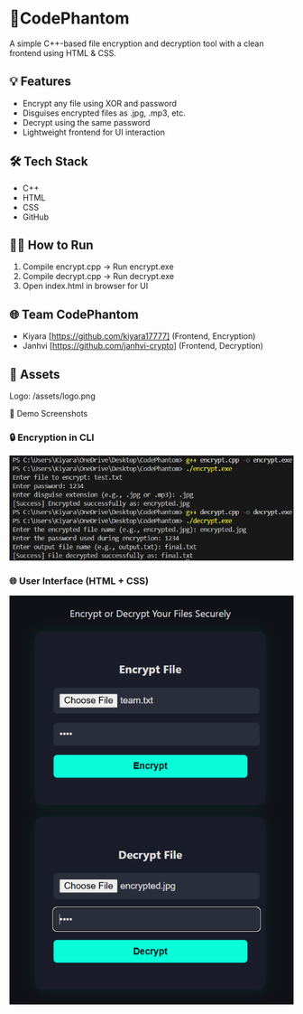 # 🔐CodePhantom

A simple C++-based file encryption and decryption tool with a clean frontend using HTML & CSS.

## 💡 Features
- Encrypt any file using XOR and password
- Disguises encrypted files as .jpg, .mp3, etc.
- Decrypt using the same password
- Lightweight frontend for UI interaction

## 🛠️ Tech Stack
- C++
- HTML
- CSS
- GitHub

## 👩‍💻 How to Run
1. Compile encrypt.cpp → Run encrypt.exe
2. Compile decrypt.cpp → Run decrypt.exe
3. Open index.html in browser for UI

## 🌐 Team CodePhantom
- Kiyara [https://github.com/kiyara17777]  (Frontend, Encryption)
- Janhvi [https://github.com/janhvi-crypto] (Frontend, Decryption)

## 📁 Assets
Logo: /assets/logo.png

📸 Demo Screenshots

### 🔒 Encryption in CLI
![CLI Screenshot](assets/cli-screenshot.png)

### 🌐 User Interface (HTML + CSS)
![UI Screenshot](assets/ui-screenshot.png)
